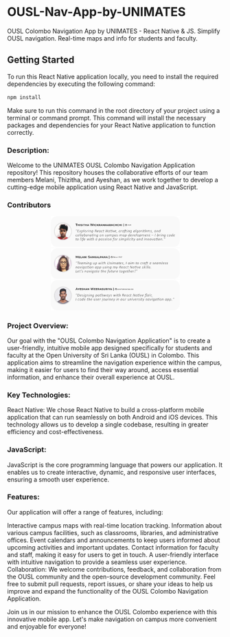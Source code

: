 # OUSL-Nav-App-by-UNIMATES
OUSL Colombo Navigation App by UNIMATES - React Native & JS. Simplify OUSL navigation. Real-time maps and info for students and faculty.

## Getting Started
To run this React Native application locally, you need to install the required dependencies by executing the following command:

```bash
npm install
```

Make sure to run this command in the root directory of your project using a terminal or command prompt. This command will install the necessary packages and dependencies for your React Native application to function correctly.

### Description:
Welcome to the UNIMATES OUSL Colombo Navigation Application repository! This repository houses the collaborative efforts of our team members Melani, Thizitha, and Ayeshan, as we work together to develop a cutting-edge mobile application using React Native and JavaScript.

### Contributors
<p align="center">
  <img src="https://github.com/ayeshanweerasuriya/UNIMATES_navigationApp/blob/main/images/Thizitha%20Review%20Card.png" width="300" />
  <img src="https://github.com/ayeshanweerasuriya/UNIMATES_navigationApp/blob/main/images/Melani%20Review%20Card.png" width="300" />
  <img src="https://github.com/ayeshanweerasuriya/UNIMATES_navigationApp/blob/main/images/Ayeshan%20Review%20Card.png" width="300" />
</p>

### Project Overview:
Our goal with the "OUSL Colombo Navigation Application" is to create a user-friendly, intuitive mobile app designed specifically for students and faculty at the Open University of Sri Lanka (OUSL) in Colombo. This application aims to streamline the navigation experience within the campus, making it easier for users to find their way around, access essential information, and enhance their overall experience at OUSL.

### Key Technologies:
React Native: We chose React Native to build a cross-platform mobile application that can run seamlessly on both Android and iOS devices. This technology allows us to develop a single codebase, resulting in greater efficiency and cost-effectiveness.

### JavaScript:
JavaScript is the core programming language that powers our application. It enables us to create interactive, dynamic, and responsive user interfaces, ensuring a smooth user experience.

### Features:
Our application will offer a range of features, including:

Interactive campus maps with real-time location tracking.
Information about various campus facilities, such as classrooms, libraries, and administrative offices.
Event calendars and announcements to keep users informed about upcoming activities and important updates.
Contact information for faculty and staff, making it easy for users to get in touch.
A user-friendly interface with intuitive navigation to provide a seamless user experience.
Collaboration:
We welcome contributions, feedback, and collaboration from the OUSL community and the open-source development community. Feel free to submit pull requests, report issues, or share your ideas to help us improve and expand the functionality of the OUSL Colombo Navigation Application.

Join us in our mission to enhance the OUSL Colombo experience with this innovative mobile app. Let's make navigation on campus more convenient and enjoyable for everyone!
